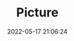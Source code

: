 ---
weight: 1
images:
- /images/edited/2.jpeg
title: Picture
date: 2022-05-17 21:06:24
tags: [luminar neo,work,FE 28-70mm F3.5-5.6 OSS,ILCE-7M3,50.0,parkingmeter]
---